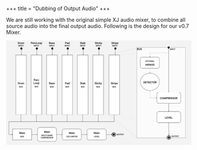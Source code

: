 +++
title = "Dubbing of Output Audio"
+++

We are still working with the original simple XJ audio mixer, to combine all source audio into the final output audio. Following is the design for our v0.7 Mixer.

![Dubbing of Output Audio](dubbingofoutputaudiomixer.png)

[Bring in the diagrams from the patent in order to illustrate how audio makes its way from instruments, through choice, arrangement, and picking, then finally to dub]: #



